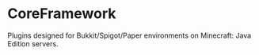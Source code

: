 # CoreFramework
Plugins designed for Bukkit/Spigot/Paper environments on Minecraft: Java Edition servers.
